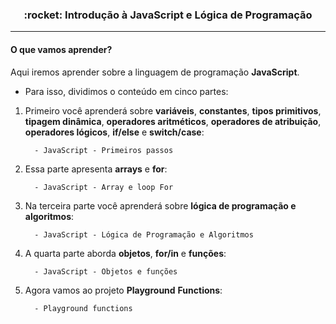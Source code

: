 <h3 align="center">:rocket: Introdução à JavaScript e Lógica de Programação</h3>

---

#### O que vamos aprender?

Aqui iremos aprender sobre a linguagem de programação **JavaScript**.

- Para isso, dividimos o conteúdo em cinco partes:

1. Primeiro você aprenderá sobre **variáveis**, **constantes**, **tipos primitivos**, **tipagem dinâmica**, **operadores aritméticos**, **operadores de atribuição**, **operadores lógicos**, **if/else** e **switch/case**:
   
         - JavaScript - Primeiros passos

2. Essa parte apresenta **arrays** e **for**:
      
         - JavaScript - Array e loop For

3. Na terceira parte você aprenderá sobre **lógica de programação e algoritmos**:
      
         - JavaScript - Lógica de Programação e Algoritmos

4. A quarta parte aborda **objetos**, **for/in** e **funções**:
     
         - JavaScript - Objetos e funções

5. Agora vamos ao projeto **Playground** **Functions**:
      
         - Playground functions
